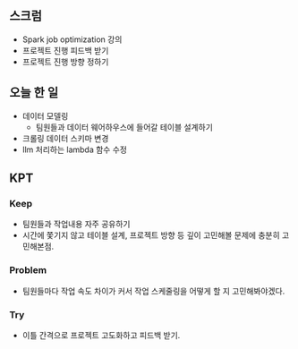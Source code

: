 ## 스크럼

- Spark job optimization 강의
- 프로젝트 진행 피드백 받기
- 프로젝트 진행 방향 정하기

## 오늘 한 일

- 데이터 모델링
  - 팀원들과 데이터 웨어하우스에 들어갈 테이블 설계하기
- 크롤링 데이터 스키마 변경
- llm 처리하는 lambda 함수 수정

## KPT

### Keep

- 팀원들과 작업내용 자주 공유하기
- 시간에 쫓기지 않고 테이블 설계, 프로젝트 방향 등 깊이 고민해볼 문제에 충분히 고민해본점.

### Problem

- 팀원들마다 작업 속도 차이가 커서 작업 스케줄링을 어떻게 할 지 고민해봐야겠다.

### Try

- 이틀 간격으로 프로젝트 고도화하고 피드백 받기.
